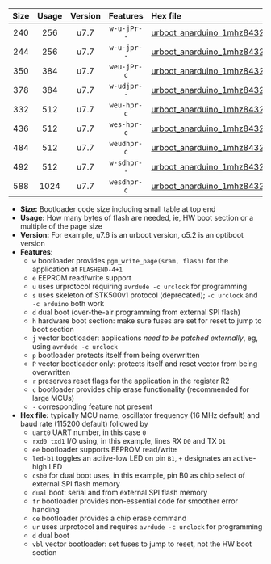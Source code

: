 |Size|Usage|Version|Features|Hex file|
|:-:|:-:|:-:|:-:|:--|
|240|256|u7.7|`w-u-jPr--`|[urboot_anarduino_1mhz8432_57600bps_uart0_rxd0_txd1_led+b1_ur_vbl.hex](https://raw.githubusercontent.com/stefanrueger/urboot.hex/main/boards/anarduino/fcpu_1mhz8432/57600_bps/urboot_anarduino_1mhz8432_57600bps_uart0_rxd0_txd1_led+b1_ur_vbl.hex)|
|244|256|u7.7|`w-u-jpr--`|[urboot_anarduino_1mhz8432_57600bps_uart0_rxd0_txd1_led+b1_fr_ur_vbl.hex](https://raw.githubusercontent.com/stefanrueger/urboot.hex/main/boards/anarduino/fcpu_1mhz8432/57600_bps/urboot_anarduino_1mhz8432_57600bps_uart0_rxd0_txd1_led+b1_fr_ur_vbl.hex)|
|350|384|u7.7|`weu-jPr-c`|[urboot_anarduino_1mhz8432_57600bps_uart0_rxd0_txd1_ee_led+b1_fr_ce_ur_vbl.hex](https://raw.githubusercontent.com/stefanrueger/urboot.hex/main/boards/anarduino/fcpu_1mhz8432/57600_bps/urboot_anarduino_1mhz8432_57600bps_uart0_rxd0_txd1_ee_led+b1_fr_ce_ur_vbl.hex)|
|378|384|u7.7|`w-udjpr--`|[urboot_anarduino_1mhz8432_57600bps_uart0_rxd0_txd1_led+b1_csd5_dual_ur_vbl.hex](https://raw.githubusercontent.com/stefanrueger/urboot.hex/main/boards/anarduino/fcpu_1mhz8432/57600_bps/urboot_anarduino_1mhz8432_57600bps_uart0_rxd0_txd1_led+b1_csd5_dual_ur_vbl.hex)|
|332|512|u7.7|`weu-hpr-c`|[urboot_anarduino_1mhz8432_57600bps_uart0_rxd0_txd1_ee_led+b1_fr_ce_ur.hex](https://raw.githubusercontent.com/stefanrueger/urboot.hex/main/boards/anarduino/fcpu_1mhz8432/57600_bps/urboot_anarduino_1mhz8432_57600bps_uart0_rxd0_txd1_ee_led+b1_fr_ce_ur.hex)|
|436|512|u7.7|`wes-hpr-c`|[urboot_anarduino_1mhz8432_57600bps_uart0_rxd0_txd1_ee_led+b1_fr_ce.hex](https://raw.githubusercontent.com/stefanrueger/urboot.hex/main/boards/anarduino/fcpu_1mhz8432/57600_bps/urboot_anarduino_1mhz8432_57600bps_uart0_rxd0_txd1_ee_led+b1_fr_ce.hex)|
|484|512|u7.7|`weudhpr-c`|[urboot_anarduino_1mhz8432_57600bps_uart0_rxd0_txd1_ee_led+b1_csd5_dual_fr_ce_ur.hex](https://raw.githubusercontent.com/stefanrueger/urboot.hex/main/boards/anarduino/fcpu_1mhz8432/57600_bps/urboot_anarduino_1mhz8432_57600bps_uart0_rxd0_txd1_ee_led+b1_csd5_dual_fr_ce_ur.hex)|
|492|512|u7.7|`w-sdhpr--`|[urboot_anarduino_1mhz8432_57600bps_uart0_rxd0_txd1_led+b1_csd5_dual_fr.hex](https://raw.githubusercontent.com/stefanrueger/urboot.hex/main/boards/anarduino/fcpu_1mhz8432/57600_bps/urboot_anarduino_1mhz8432_57600bps_uart0_rxd0_txd1_led+b1_csd5_dual_fr.hex)|
|588|1024|u7.7|`wesdhpr-c`|[urboot_anarduino_1mhz8432_57600bps_uart0_rxd0_txd1_ee_led+b1_csd5_dual_fr_ce.hex](https://raw.githubusercontent.com/stefanrueger/urboot.hex/main/boards/anarduino/fcpu_1mhz8432/57600_bps/urboot_anarduino_1mhz8432_57600bps_uart0_rxd0_txd1_ee_led+b1_csd5_dual_fr_ce.hex)|

- **Size:** Bootloader code size including small table at top end
- **Usage:** How many bytes of flash are needed, ie, HW boot section or a multiple of the page size
- **Version:** For example, u7.6 is an urboot version, o5.2 is an optiboot version
- **Features:**
  + `w` bootloader provides `pgm_write_page(sram, flash)` for the application at `FLASHEND-4+1`
  + `e` EEPROM read/write support
  + `u` uses urprotocol requiring `avrdude -c urclock` for programming
  + `s` uses skeleton of STK500v1 protocol (deprecated); `-c urclock` and `-c arduino` both work
  + `d` dual boot (over-the-air programming from external SPI flash)
  + `h` hardware boot section: make sure fuses are set for reset to jump to boot section
  + `j` vector bootloader: applications *need to be patched externally*, eg, using `avrdude -c urclock`
  + `p` bootloader protects itself from being overwritten
  + `P` vector bootloader only: protects itself and reset vector from being overwritten
  + `r` preserves reset flags for the application in the register R2
  + `c` bootloader provides chip erase functionality (recommended for large MCUs)
  + `-` corresponding feature not present
- **Hex file:** typically MCU name, oscillator frequency (16 MHz default) and baud rate (115200 default) followed by
  + `uart0` UART number, in this case `0`
  + `rxd0 txd1` I/O using, in this example, lines RX `D0` and TX `D1`
  + `ee` bootloader supports EEPROM read/write
  + `led-b1` toggles an active-low LED on pin `B1`, `+` designates an active-high LED
  + `csb0` for dual boot uses, in this example, pin B0 as chip select of external SPI flash memory
  + `dual` boot: serial and from external SPI flash memory
  + `fr` bootloader provides non-essential code for smoother error handing
  + `ce` bootloader provides a chip erase command
  + `ur` uses urprotocol and requires `avrdude -c urclock` for programming
  + `d` dual boot
  + `vbl` vector bootloader: set fuses to jump to reset, not the HW boot section
